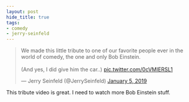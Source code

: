 ```yaml
---
layout: post
hide_title: true
tags:
- comedy
- jerry-seinfeld
---
```

<blockquote class="twitter-tweet"><p lang="en" dir="ltr">We made this little tribute to one of our favorite people ever in the world of comedy, the one and only Bob Einstein.<br> <br>(And yes, I did give him the car..) <a href="https://t.co/0cVMIERSL1">pic.twitter.com/0cVMIERSL1</a></p>&mdash; Jerry Seinfeld (@JerrySeinfeld) <a href="https://twitter.com/JerrySeinfeld/status/1081356953304088577?ref_src=twsrc%5Etfw">January 5, 2019</a></blockquote> <script async src="https://platform.twitter.com/widgets.js" charset="utf-8"></script>

This tribute video is great. I need to watch more Bob Einstein stuff.
